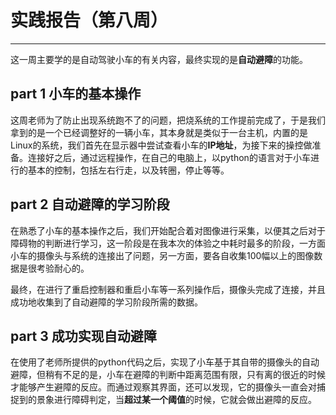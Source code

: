 # 实践报告（第八周）

-------

这一周主要学的是自动驾驶小车的有关内容，最终实现的是**自动避障**的功能。

## part 1 小车的基本操作

这周老师为了防止出现系统跑不了的问题，把烧系统的工作提前完成了，于是我们拿到的是一个已经调整好的一辆小车，其本身就是类似于一台主机，内置的是Linux的系统，我们首先在显示器中尝试查看小车的**IP地址**，为接下来的操控做准备。连接好之后，通过远程操作，在自己的电脑上，以python的语言对于小车进行的基本的控制，包括左右行走，以及转圈，停止等等。

## part 2 自动避障的学习阶段

在熟悉了小车的基本操作之后，我们开始配合着对图像进行采集，以便其之后对于障碍物的判断进行学习，这一阶段是在我本次的体验之中耗时最多的阶段，一方面小车的摄像头与系统的连接出了问题，另一方面，要各自收集100幅以上的图像数据是很考验耐心的。

最终，在进行了重启控制器和重启小车等一系列操作后，摄像头完成了连接，并且成功地收集到了自动避障的学习阶段所需的数据。

## part 3 成功实现自动避障

在使用了老师所提供的python代码之后，实现了小车基于其自带的摄像头的自动避障，但稍有不足的是，小车在避障的判断中距离范围有限，只有离的很近的时候才能够产生避障的反应。而通过观察其界面，还可以发现，它的摄像头一直会对捕捉到的景象进行障碍判定，当**超过某一个阈值**的时候，它就会做出避障的反应。